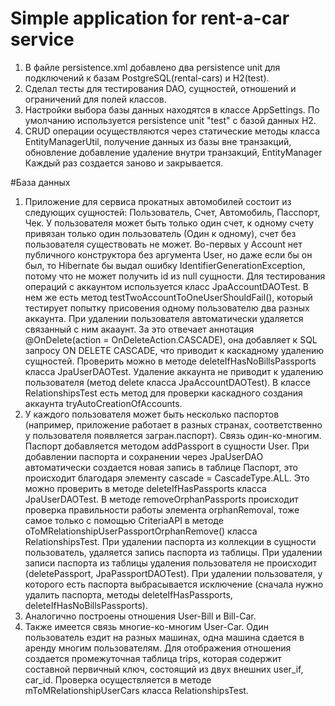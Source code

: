 # Simple application for rent-a-car service
1. В файле persistence.xml добавлено два persistence unit для подключений к базам PostgreSQL(rental-cars) и H2(test).
2. Сделал тесты для тестирования DAO, сущностей, отношений и ограничений для полей классов. 
3. Настройки выбора базы данных находятся в классе  AppSettings. По умолчанию используется persistence 
unit "test" с базой данных H2.
4. CRUD операции осуществляются через статические методы класса EntityManagerUtil, получение данных из базы вне транзакций, 
обновление добавление удаление внутри транзакций, EntityManager Каждый раз создается заново и закрывается.

#База данных
1. Приложение для сервиса прокатных автомобилей состоит из следующих сущностей: Пользователь, Счет, Автомобиль, Пасспорт, Чек.
 У пользователя может быть только один счет, к одному счету привязан только один пользователь (Один к одному), 
 счет без пользователя существовать не может. Во-первых у Account нет публичного конструктора без аргумента User, но даже если бы он был,
 то Hibernate бы выдал ошибку IdentifierGenerationException, потому что не может получить id из null сущности.
 Для тестирования операций с аккаунтом используется класс JpaAccountDAOTest. В нем же есть метод testTwoAccountToOneUserShouldFail(),
 который тестирует попытку присовения одному пользователю два разных аккаунта. При удалении пользователя автоматически удаляется связанный с ним акааунт.
 За это отвечает аннотация @OnDelete(action = OnDeleteAction.CASCADE), она добавляет к SQL запросу ON DELETE CASCADE, что приводит к 
 каскадному удалению сущностей. Проверить можно в методе deleteIfHasNoBillsPassports класса JpaUserDAOTest. Удаление аккаунта не приводит к 
 удалению пользователя (метод delete класса JpaAccountDAOTest). В классе RelationshipsTest есть метод для проверки каскадного создания аккаунта tryAutoCreationOfAccounts.
 2. У каждого пользователя может быть несколько паспортов (например, приложение работает в разных странах, соответственно у пользователя появляется загран.паспорт).
 Связь один-ко-многим. Паспорт добавляется методом addPassport в сущности User. При добавлении паспорта и сохранении через JpaUserDAO автоматически создается новая запись в таблице Паспорт, это происходит благодаря элементу cascade = CascadeType.ALL.
 Это можно проверить в методе deleteIfHasPassports класса JpaUserDAOTest. В методе removeOrphanPassports происходит проверка правильности работы элемента orphanRemoval, 
 тоже самое только с помощью CriteriaAPI в методе oToMRelationshipUserPassportOrphanRemove() класса RelationshipsTest. 
 При удалении паспорта из коллекции в сущности пользователь, удаляется запись паспорта из таблицы. При удалении записи паспорта из таблицы удаления пользователя не происходит (deletePassport, JpaPassportDAOTest).
 При удалении пользователя, у которого есть паспорта выбрасывается исключение (сначала нужно удалить паспорта, методы deleteIfHasPassports, deleteIfHasNoBillsPassports).
 3. Аналогично построены отношения User-Bill и Bill-Car.
 4. Также имеется связь многие-ко-многим User-Car. Один пользователь ездит на разных машинах, одна машина сдается в аренду многим пользователям.
 Для отображения отношения создается промежуточная таблица trips, которая содержит составной первичный ключ, состоящий из двух внешних user_if, car_id.
 Проверка осуществляется в методе mToMRelationshipUserCars класса RelationshipsTest.
